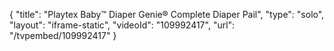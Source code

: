{
    "title": "Playtex Baby&trade; Diaper Genie&reg; Complete Diaper Pail",
    "type": "solo",
    "layout": "iframe-static",
    "videoId": "109992417",
    "url": "\/tvpembed\/109992417"
}